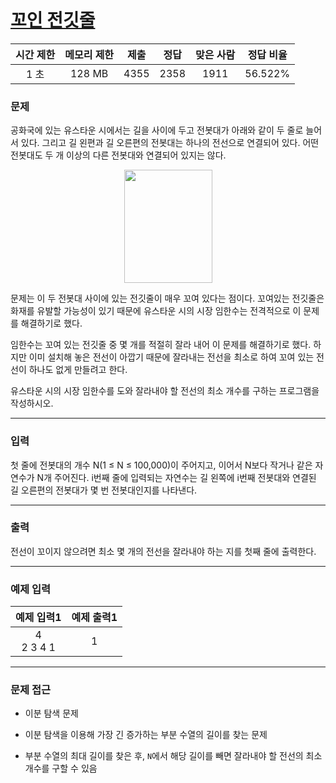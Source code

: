 # [꼬인 전깃줄](https://www.acmicpc.net/problem/1365)

<div align = center>

| 시간 제한 | 메모리 제한 | 제출  | 정답  | 맞은 사람 | 정답 비율 |
| :-------: | :---------: | :---: | :---: | :-------: | :-------: |
|   1 초    |   128 MB    | 4355  | 2358  |   1911    |  56.522%  |

</div>

### 문제

공화국에 있는 유스타운 시에서는 길을 사이에 두고 전봇대가 아래와 같이 두 줄로 늘어서 있다. 그리고 길 왼편과 길 오른편의 전봇대는 하나의 전선으로 연결되어 있다. 어떤 전봇대도 두 개 이상의 다른 전봇대와 연결되어 있지는 않다.

<div align=center>
  <img src="https://onlinejudgeimages.s3-ap-northeast-1.amazonaws.com/upload/201004/picpicpicpicpicpicpicp.JPG" width="141" height="181" />
</div>

문제는 이 두 전봇대 사이에 있는 전깃줄이 매우 꼬여 있다는 점이다. 꼬여있는 전깃줄은 화재를 유발할 가능성이 있기 때문에 유스타운 시의 시장 임한수는 전격적으로 이 문제를 해결하기로 했다.

임한수는 꼬여 있는 전깃줄 중 몇 개를 적절히 잘라 내어 이 문제를 해결하기로 했다. 하지만 이미 설치해 놓은 전선이 아깝기 때문에 잘라내는 전선을 최소로 하여 꼬여 있는 전선이 하나도 없게 만들려고 한다.

유스타운 시의 시장 임한수를 도와 잘라내야 할 전선의 최소 개수를 구하는 프로그램을 작성하시오.

---

### 입력

첫 줄에 전봇대의 개수 N(1 ≤ N ≤ 100,000)이 주어지고, 이어서 N보다 작거나 같은 자연수가 N개 주어진다. i번째 줄에 입력되는 자연수는 길 왼쪽에 i번째 전봇대와 연결된 길 오른편의 전봇대가 몇 번 전봇대인지를 나타낸다.

---

### 출력

전선이 꼬이지 않으려면 최소 몇 개의 전선을 잘라내야 하는 지를 첫째 줄에 출력한다.

---

### 예제 입력

|  예제 입력1   | 예제 출력1 |
| :-----------: | :--------: |
| 4<br/>2 3 4 1 |     1      |

---

### 문제 접근

  - 이분 탐색 문제

  - 이분 탐색을 이용해 가장 긴 증가하는 부분 수열의 길이를 찾는 문제

  - 부분 수열의 최대 길이를 찾은 후, `N`에서 해당 길이를 빼면 잘라내야 할 전선의 최소 개수를 구할 수 있음